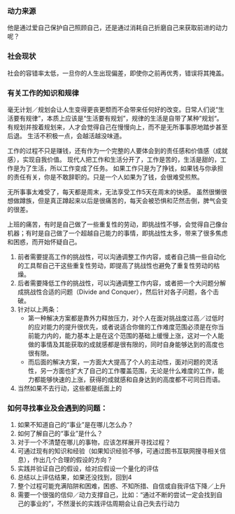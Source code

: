 ### 动力来源
他是通过爱自己保护自己照顾自己，还是通过消耗自己折磨自己来获取前进的动力呢？
### 社会现状
社会的容错率太低，一旦你的人生出现偏差，即使你之前再优秀，错误将其掩盖。
### 有关工作的知识和规律
毫无计划／规划会让人生变得更丧更颓而不会带来任何好的改变。日常人们说“生活要有规律”，本质上应该是“生活要有规划”，规律的生活是自带了某种”规划“。有规划并按着规划来，人才会觉得自己在慢慢向上，而不是无所事事原地踏步甚至后退。
生活不积极一点，会越活越没味道。

工作的过程不只是赚钱，还有作为一个完整的人要体会到的责任感和价值感（成就感），实现自我价值。
现代人把工作和生活分开了，工作是苦的，生活是甜的，工作是为了生活，所以工作变成了任务。
如果工作只是为了挣钱，如果钱与你承担的责任有关，你是不敢辞职的。只是一个人如果为了钱，会很难受煎熬。

无所事事太难受了，每天都是周末，无法享受工作5天在周末的快感。
虽然很懒很想做蹲族，但是真正蹲起来以后是很痛苦的，每天会被恐惧和茫然击倒，脾气会变的很差。

上班的痛苦，有时是自己做了一些重复性的劳动，即挑战性不够，会觉得自己像台机器；有时是自己做了一个超越自己能力的事情，即挑战性太多，带来了很多焦虑和困惑，而开始怀疑自己。
1. 前者需要提高工作的挑战性，可以沟通调整工作内容，或者自己搞一些自动化的工具帮自己干这些重复性劳动，即提高了挑战性也避免了重复性劳动的枯燥。
2. 后者需要降低工作的挑战性，可以沟通调整工作内容，或者把一个大问题分解成挑战性合适的问题（Divide and Conquer），然后针对各子问题，各个击破。
3. 针对以上两条：
    - 第一种解决方案都是靠外力释放压力，对个人在面对挑战度过高／过低时的应对能力的提升很优先，或者说适合你做的工作难度范围必须是在你当前能力内的，能力基本上是在这个范围的基础上缓慢上涨，这对一个人能做的事情及其能获取的成就感都是很有限的，同时自身能够达到的高度也很有限。
    - 而后面的解决方案，一方面大大提高了个人的主动性，面对问题的灵活性，另一方面也扩大了自己的工作覆盖范围，无论是什么难度的工作，能力都能够快速的上涨，获得的成就感和自身达到的高度都不可同日而语。
4. 当然如果不去行动，这些都是纸面上的

### 如何寻找事业及会遇到的问题：
1. 如果不知道自己的“事业”是在哪儿怎么办？
2. 如何了解自己的“事业”是什么？
3. 对于一个不清楚在哪儿的事物，应该怎样展开寻找过程？
4. 可通过现有的知识和经验（如果知识经验不够，可通过图书互联网搜寻相关信息），作出几个合理的假设的方向？
5. 实践并验证自己的假设，给对应假设一个量化的评估
6. 总结以上评估结果，如果还没找到，回到4
7. 整个过程可能充满陷阱和困难，困惑、不知所措、自信或自我评估下降／上升
8. 需要一个很强的信仰／动力支撑自己，比如：“通过不断的尝试一定会找到自己的事业的”，不然漫长的实践评估周期会让自己失去行动力

